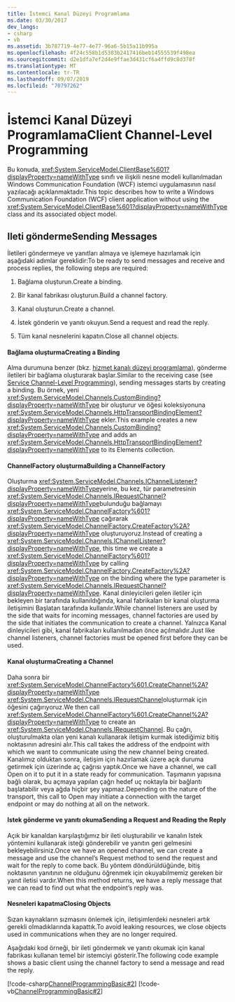 ```yaml
---
title: İstemci Kanal Düzeyi Programlama
ms.date: 03/30/2017
dev_langs:
- csharp
- vb
ms.assetid: 3b787719-4e77-4e77-96a6-5b15a11b995a
ms.openlocfilehash: 4f24c558b1d5303b2417416beb14555539f498ea
ms.sourcegitcommit: d2e1dfa7ef2d4e9ffae3d431cf6a4ffd9c8d378f
ms.translationtype: MT
ms.contentlocale: tr-TR
ms.lasthandoff: 09/07/2019
ms.locfileid: "70797262"
---
```

# <a name="client-channel-level-programming"></a><span data-ttu-id="844de-102">İstemci Kanal Düzeyi Programlama</span><span class="sxs-lookup"><span data-stu-id="844de-102">Client Channel-Level Programming</span></span>
<span data-ttu-id="844de-103">Bu konuda, <xref:System.ServiceModel.ClientBase%601?displayProperty=nameWithType> sınıfı ve ilişkili nesne modeli kullanılmadan Windows Communication Foundation (WCF) istemci uygulamasının nasıl yazılacağı açıklanmaktadır.</span><span class="sxs-lookup"><span data-stu-id="844de-103">This topic describes how to write a Windows Communication Foundation (WCF) client application without using the <xref:System.ServiceModel.ClientBase%601?displayProperty=nameWithType> class and its associated object model.</span></span>  
  
## <a name="sending-messages"></a><span data-ttu-id="844de-104">Ileti gönderme</span><span class="sxs-lookup"><span data-stu-id="844de-104">Sending Messages</span></span>  
 <span data-ttu-id="844de-105">İletileri göndermeye ve yanıtları almaya ve işlemeye hazırlamak için aşağıdaki adımlar gereklidir:</span><span class="sxs-lookup"><span data-stu-id="844de-105">To be ready to send messages and receive and process replies, the following steps are required:</span></span>  
  
1. <span data-ttu-id="844de-106">Bağlama oluşturun.</span><span class="sxs-lookup"><span data-stu-id="844de-106">Create a binding.</span></span>  
  
2. <span data-ttu-id="844de-107">Bir kanal fabrikası oluşturun.</span><span class="sxs-lookup"><span data-stu-id="844de-107">Build a channel factory.</span></span>  
  
3. <span data-ttu-id="844de-108">Kanal oluşturun.</span><span class="sxs-lookup"><span data-stu-id="844de-108">Create a channel.</span></span>  
  
4. <span data-ttu-id="844de-109">İstek gönderin ve yanıtı okuyun.</span><span class="sxs-lookup"><span data-stu-id="844de-109">Send a request and read the reply.</span></span>  
  
5. <span data-ttu-id="844de-110">Tüm kanal nesnelerini kapatın.</span><span class="sxs-lookup"><span data-stu-id="844de-110">Close all channel objects.</span></span>  
  
#### <a name="creating-a-binding"></a><span data-ttu-id="844de-111">Bağlama oluşturma</span><span class="sxs-lookup"><span data-stu-id="844de-111">Creating a Binding</span></span>  
 <span data-ttu-id="844de-112">Alma durumuna benzer (bkz. [hizmet kanalı düzeyi programlama](service-channel-level-programming.md)), gönderme iletileri bir bağlama oluşturarak başlar.</span><span class="sxs-lookup"><span data-stu-id="844de-112">Similar to the receiving case (see [Service Channel-Level Programming](service-channel-level-programming.md)), sending messages starts by creating a binding.</span></span> <span data-ttu-id="844de-113">Bu örnek, yeni <xref:System.ServiceModel.Channels.CustomBinding?displayProperty=nameWithType> bir oluşturur ve öğesi koleksiyonuna <xref:System.ServiceModel.Channels.HttpTransportBindingElement?displayProperty=nameWithType> ekler.</span><span class="sxs-lookup"><span data-stu-id="844de-113">This example creates a new <xref:System.ServiceModel.Channels.CustomBinding?displayProperty=nameWithType> and adds an <xref:System.ServiceModel.Channels.HttpTransportBindingElement?displayProperty=nameWithType> to its Elements collection.</span></span>  
  
#### <a name="building-a-channelfactory"></a><span data-ttu-id="844de-114">ChannelFactory oluşturma</span><span class="sxs-lookup"><span data-stu-id="844de-114">Building a ChannelFactory</span></span>  
 <span data-ttu-id="844de-115">Oluşturma <xref:System.ServiceModel.Channels.IChannelListener?displayProperty=nameWithType>yerine, bu kez, tür parametresinin <xref:System.ServiceModel.Channels.IRequestChannel?displayProperty=nameWithType>bulunduğu bağlamayı <xref:System.ServiceModel.ChannelFactory%601?displayProperty=nameWithType> çağırarak <xref:System.ServiceModel.ChannelFactory.CreateFactory%2A?displayProperty=nameWithType> oluşturuyoruz.</span><span class="sxs-lookup"><span data-stu-id="844de-115">Instead of creating a <xref:System.ServiceModel.Channels.IChannelListener?displayProperty=nameWithType>, this time we create a <xref:System.ServiceModel.ChannelFactory%601?displayProperty=nameWithType> by calling <xref:System.ServiceModel.ChannelFactory.CreateFactory%2A?displayProperty=nameWithType> on the binding where the type parameter is <xref:System.ServiceModel.Channels.IRequestChannel?displayProperty=nameWithType>.</span></span> <span data-ttu-id="844de-116">Kanal dinleyicileri gelen iletiler için bekleyen bir tarafında kullanıldığında, kanal fabrikaları bir kanal oluşturma iletişimini Başlatan tarafında kullanılır.</span><span class="sxs-lookup"><span data-stu-id="844de-116">While channel listeners are used by the side that waits for incoming messages, channel factories are used by the side that initiates the communication to create a channel.</span></span> <span data-ttu-id="844de-117">Yalnızca Kanal dinleyicileri gibi, kanal fabrikaları kullanılmadan önce açılmalıdır.</span><span class="sxs-lookup"><span data-stu-id="844de-117">Just like channel listeners, channel factories must be opened first before they can be used.</span></span>  
  
#### <a name="creating-a-channel"></a><span data-ttu-id="844de-118">Kanal oluşturma</span><span class="sxs-lookup"><span data-stu-id="844de-118">Creating a Channel</span></span>  
 <span data-ttu-id="844de-119">Daha sonra bir <xref:System.ServiceModel.ChannelFactory%601.CreateChannel%2A?displayProperty=nameWithType> <xref:System.ServiceModel.Channels.IRequestChannel>oluşturmak için öğesini çağırıyoruz.</span><span class="sxs-lookup"><span data-stu-id="844de-119">We then call <xref:System.ServiceModel.ChannelFactory%601.CreateChannel%2A?displayProperty=nameWithType> to create an <xref:System.ServiceModel.Channels.IRequestChannel>.</span></span> <span data-ttu-id="844de-120">Bu çağrı, oluşturulmakta olan yeni kanalı kullanarak iletişim kurmak istediğimiz bitiş noktasının adresini alır.</span><span class="sxs-lookup"><span data-stu-id="844de-120">This call takes the address of the endpoint with which we want to communicate using the new channel being created.</span></span> <span data-ttu-id="844de-121">Kanalımız olduktan sonra, iletişim için hazırlamak üzere açık duruma getirmek için üzerinde aç çağrısı yaptık.</span><span class="sxs-lookup"><span data-stu-id="844de-121">Once we have a channel, we call Open on it to put it in a state ready for communication.</span></span> <span data-ttu-id="844de-122">Taşımanın yapısına bağlı olarak, bu açmaya yapılan çağrı hedef uç noktayla bir bağlantı başlatabilir veya ağda hiçbir şey yapmaz.</span><span class="sxs-lookup"><span data-stu-id="844de-122">Depending on the nature of the transport, this call to Open may initiate a connection with the target endpoint or may do nothing at all on the network.</span></span>  
  
#### <a name="sending-a-request-and-reading-the-reply"></a><span data-ttu-id="844de-123">Istek gönderme ve yanıtı okuma</span><span class="sxs-lookup"><span data-stu-id="844de-123">Sending a Request and Reading the Reply</span></span>  
 <span data-ttu-id="844de-124">Açık bir kanaldan karşılaştığımız bir ileti oluşturabilir ve kanalın Istek yöntemini kullanarak isteği gönderebilir ve yanıtın geri gelmesini bekleyebilirsiniz.</span><span class="sxs-lookup"><span data-stu-id="844de-124">Once we have an opened channel, we can create a message and use the channel’s Request method to send the request and wait for the reply to come back.</span></span> <span data-ttu-id="844de-125">Bu yöntem döndürüldüğünde, bitiş noktasının yanıtının ne olduğunu öğrenmek için okuyabilmemiz gereken bir yanıt iletisi vardır.</span><span class="sxs-lookup"><span data-stu-id="844de-125">When this method returns, we have a reply message that we can read to find out what the endpoint’s reply was.</span></span>  
  
#### <a name="closing-objects"></a><span data-ttu-id="844de-126">Nesneleri kapatma</span><span class="sxs-lookup"><span data-stu-id="844de-126">Closing Objects</span></span>  
 <span data-ttu-id="844de-127">Sızan kaynakların sızmasını önlemek için, iletişimlerdeki nesneleri artık gerekli olmadıklarında kapattık.</span><span class="sxs-lookup"><span data-stu-id="844de-127">To avoid leaking resources, we close objects used in communications when they are no longer required.</span></span>  
  
 <span data-ttu-id="844de-128">Aşağıdaki kod örneği, bir ileti göndermek ve yanıtı okumak için kanal fabrikası kullanan temel bir istemciyi gösterir.</span><span class="sxs-lookup"><span data-stu-id="844de-128">The following code example shows a basic client using the channel factory to send a message and read the reply.</span></span>  
  
 [!code-csharp[ChannelProgrammingBasic#2](../../../../samples/snippets/csharp/VS_Snippets_CFX/channelprogrammingbasic/cs/clientprogram.cs#2)]
 [!code-vb[ChannelProgrammingBasic#2](../../../../samples/snippets/visualbasic/VS_Snippets_CFX/channelprogrammingbasic/vb/clientprogram.vb#2)]
